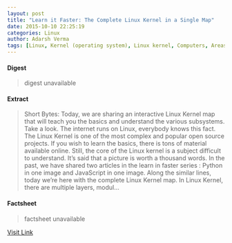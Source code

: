 ```yaml
---
layout: post
title: "Learn it Faster: The Complete Linux Kernel in a Single Map"
date: 2015-10-10 22:25:19
categories: Linux
author: Adarsh Verma
tags: [Linux, Kernel (operating system), Linux kernel, Computers, Areas of computer science, Software, Computing, Computer engineering, Computer programming, System software, Technology, Digital media]
---
```



#### Digest
>digest unavailable

#### Extract
>Short Bytes: Today, we are sharing an interactive Linux Kernel map that will teach you the basics and understand the various subsystems. Take a look. The internet runs on Linux, everybody knows this fact. The Linux Kernel is one of the most complex and popular open source projects. If you wish to learn the basics, there is tons of material available online. Still, the core of the Linux kernel is a subject difficult to understand. It&#8217;s said that a picture is worth a thousand words. In the past, we have shared two articles in the learn in faster series : Python in one image and JavaScript in one image. Along the similar lines, today we&#8217;re here with the complete Linux Kernel map. In Linux Kernel, there are multiple layers, modul...

#### Factsheet
>factsheet unavailable

[Visit Link](http://fossbytes.com/learn-it-faster-the-complete-linux-kernel-in-a-single-map/)


